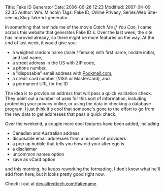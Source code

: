 Title: Fake ID Generator
Date: 2006-06-26 12:23
Modified: 2007-04-09 22:35
Author: Wm. Minchin
Tags: Fake ID, Online Privacy, Series:Web Site-seeing
Slug: fake-id-generator

In something that reminds me of the movie *Catch Me If You Can*, I came
across this website that generates Fake ID's. Over the last week, the
site has improved already, so there might be more features on the way.
At the end of last week, it would give you:

- a weighed random name (male / female) with first name, middle initial, and
  last name,
- a street address in the US with ZIP code,
- a phone number,
- a "disposable" email address with [Pookmail.com](http://www.pookmail.com),
- a credit card number (VISA or MasterCard), and
- a permanent URL for the ID

The idea is to provide an address that will pass a quick validation
check. They point out a number of uses for this sort of information,
including protecting your privacy online, or using the data in checking
a database program. I just think it's cool that someone's gone to the
effort to go from the raw data to get addresses that pass a quick check.

Over the weekend, a couple more cool features have been added, including

- Canadian and Australian address
- disposable email addresses from a number of providers
- a pop up bubble that tells you how old your alter ego is
- a disclaimer
- uncommon names option
- save as vCard option

and this morning, he keeps reworking the formatting. I don't know what
he'll add from here, but it looks pretty good right now.

Check it out at
[dev.allredtech.com/fakename](http://dev.allredtech.com/fakename/).
